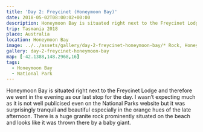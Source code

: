 ```yaml
---
title: 'Day 2: Freycinet (Honeymoon Bay)'
date: 2018-05-02T08:00:02+00:00
description: Honeymoon Bay is situated right next to the Freycinet Lodge.
trip: Tasmania 2018
place: Australia
location: Honeymoon Bay
image: ../../assets/gallery/day-2-freycinet-honeymoon-bay/* Rock, Honeymoon Bay.jpeg
gallery: day-2-freycinet-honeymoon-bay
map: [-42.1388,148.2968,16]
tags:
  - Honeymoon Bay
  - National Park
---
```

Honeymoon Bay is situated right next to the Freycinet Lodge and therefore we went in the evening as our last stop for the day. I wasn&#8217;t expecting much as it is not well publicised even on the National Parks website but it was surprisingly tranquil and beautiful especially in the orange hues of the late afternoon. There is a huge granite rock prominently situated on the beach and looks like it was thrown there by a baby giant.
